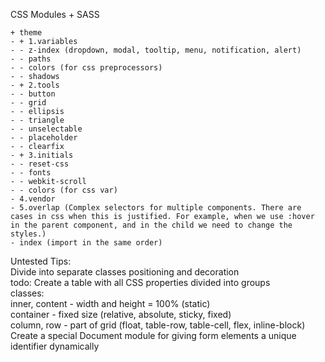 CSS Modules + SASS
```
+ theme
- + 1.variables
- - z-index (dropdown, modal, tooltip, menu, notification, alert)
- - paths
- - colors (for css preprocessors)
- - shadows
- + 2.tools
- - button
- - grid
- - ellipsis
- - triangle
- - unselectable
- - placeholder
- - clearfix
- + 3.initials
- - reset-css
- - fonts
- - webkit-scroll
- - colors (for css var)
- 4.vendor
- 5.overlap (Complex selectors for multiple components. There are cases in css when this is justified. For example, when we use :hover in the parent component, and in the child we need to change the styles.)
- index (import in the same order)
```

Untested Tips:  
Divide into separate classes positioning and decoration  
todo: Create a table with all CSS properties divided into groups  
classes:  
  inner, content - width and height = 100% (static)  
  container - fixed size (relative, absolute, sticky, fixed)  
  column, row - part of grid (float, table-row, table-cell, flex, inline-block) 
Create a special Document module for giving form elements a unique identifier dynamically
